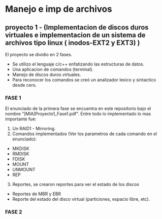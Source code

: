 # Manejo e imp de archivos 
## proyecto 1 - (Implementacion de discos duros virtuales e implementacion de un sistema de archivos tipo linux ( inodos-EXT2 y EXT3) )
El proyecto se dividio en 2 fases. 
* Se utilizo el lenguaje c/c++ enfatizando las estructuras de datos. 
* Una aplicacion de comandos (terminal).
* Manejo de discos duros virtuales.
* Para reconocer los comandos se creó un analizador lexico y sintactico desde cero.

### FASE 1 
El enunciado de la primera fase se encuentra en este repositorio bajo el nombre "[MIA]Proyecto1_Fase1.pdf".
Entre todo lo implementado lo mas importante fue: 
1. Un RAID1 - Mirroring. 
2. Comandos implementados (Ver los parametros de cada comando en el enunciado): 
* MKDISK
* RMDISK
* FDISK 
* MOUNT 
* UNMOUNT
* REP
3. Reportes, se crearon reportes para ver el estado de los discos 
* Reportes de MBR y EBR
* Reporte del estado del disco virtual (particiones, espacio libre, etc).

### FASE 2 

